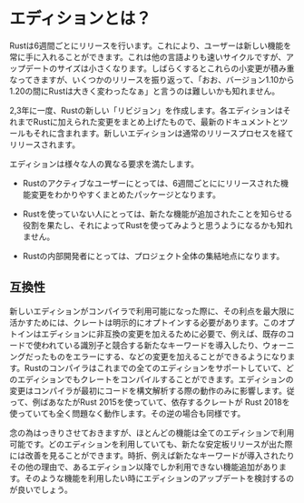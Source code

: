 <!-- # What are Editions? -->
# エディションとは？

<!-- Rust ships releases on a six-week cycle. This means that users get a constant
stream of new features. This is much faster than updates for other languages,
but this also means that each update is smaller.  After a while, all of those
tiny changes add up. But, from release to release, it can be hard to look back
and say *"Wow, between Rust 1.10 and Rust 1.20, Rust has changed a lot!"* -->

Rustは6週間ごとにリリースを行います。これにより、ユーザーは新しい機能を常に手に入れることができます。これは他の言語よりも速いサイクルですが、アップデートのサイズは小さくなります。しばらくするとこれらの小変更が積み重なってきますが、いくつかのリリースを振り返って、「おお、バージョン1.10から1.20の間にRustは大きく変わったなぁ」と言うのは難しいかも知れません。

<!-- Every two or three years, we'll be producing a new *edition* of Rust. Each
edition brings together the features that have landed into a clear package, with
fully updated documentation and tooling. New editions ship through the usual
release process. -->

2,3年に一度、Rustの新しい「リビジョン」を作成します。各エディションはそれまでRustに加えられた変更をまとめ上げたもので、最新のドキュメントとツールもそれに含まれます。新しいエディションは通常のリリースプロセスを経てリリースされます。

<!-- This serves different purposes for different people:

- For active Rust users, it brings together incremental changes into an
  easy-to-understand package.

- For non-users, it signals that some major advancements have landed, which
  might make Rust worth another look.

- For those developing Rust itself, it provides a rallying point for the project as a
  whole. -->

エディションは様々な人の異なる要求を満たします。

- Rustのアクティブなユーザーにとっては、6週間ごとににリリースされた機能変更をわかりやすくまとめたパッケージとなります。

- Rustを使っていない人にとっては、新たな機能が追加されたことを知らせる役割を果たし、それによってRustを使ってみようと思うようになるかも知れません。

- Rustの内部開発者にとっては、プロジェクト全体の集結地点になります。


<!-- ## Compatibility -->
## 互換性

<!-- When a new edition becomes available in the compiler, crates must explicitly opt
in to it to take full advantage. This opt in enables editions to contain
incompatible changes, like adding a new keyword that might conflict with
identifiers in code, or turning warnings into errors. A Rust compiler will
support all editions that existed prior to the compiler's release, and can link
crates of any supported editions together.
Edition changes only affect the way the compiler initially parses the code.
Therefore, if you're using Rust 2015, and
one of your dependencies uses Rust 2018, it all works just fine. The opposite
situation works as well. -->

新しいエディションがコンパイラで利用可能になった際に、その利点を最大限に活かすためには、クレートは明示的にオプトインする必要があります。このオプトインはエディションに非互換の変更を加えるために必要で、例えば、既存のコードで使われている識別子と競合する新たなキーワードを導入したり、ウォーニングだったものをエラーにする、などの変更を加えることができるようになります。Rustのコンパイラはこれまでの全てのエディションをサポートしていて、どのエディションでもクレートをコンパイルすることができます。エディションの変更はコンパイラが最初にコードを構文解析する際の動作のみに影響します。従って、例ばあなたがRust 2015を使っていて、依存するクレートが Rust 2018を使っていても全く問題なく動作します。その逆の場合も同様です。


<!-- Just to be clear: most features will be available on all editions.
People using any edition of Rust will continue to see improvements as new
stable releases are made.  In some cases however, mainly when new keywords are
added, but sometimes for other reasons, there may be new features that are only
available in later editions.  You only need to upgrade if you want to take
advantage of such features. -->

念の為はっきりさせておきますが、ほとんどの機能は全てのエディションで利用可能です。どのエディションを利用していても、新たな安定板リリースが出た際には改善を見ることができます。時折、例えば新たなキーワードが導入されたりその他の理由で、あるエディション以降でしか利用できない機能追加があります。そのような機能を利用したい時にエディションのアップデートを検討するのが良いでしょう。
